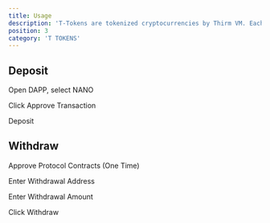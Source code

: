 ```yaml
---
title: Usage
description: 'T-Tokens are tokenized cryptocurrencies by Thirm VM. Each T-Token is 100% verifiable and backed by its native cryptocurrency (e.g., 1 tBTC = 1 BTC). T-Tokens can be used like any normal ERC20 token, which means they will work in all Ethereum Based Applications. They can be locked, lent, borrowed, traded, or used in more complex logics.'
position: 3
category: 'T TOKENS'
---
```


## Deposit

Open DAPP, select NANO

Click Approve Transaction

Deposit 


## Withdraw

Approve Protocol Contracts (One Time)

Enter Withdrawal Address

Enter Withdrawal Amount

Click Withdraw 
